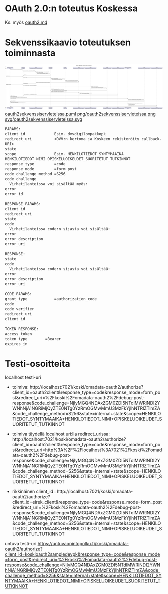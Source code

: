 # OAuth 2.0:n toteutus Koskessa

Ks. myös [oauth2.md](oauth2.md)

# Sekvenssikaavio toteutuksen toiminnasta

![OAuth 2.0 servletit Koskessa](kuvat/png/oauth2sekvenssiservleteissa.png)
[oauth2sekvenssiservleteissa.puml](kuvat/oauth2sekvenssiservleteissa.puml)
[png/oauth2sekvenssiservleteissa.png](kuvat/png/oauth2sekvenssiservleteissa.png)
[svg/oauth2sekvenssiservleteissa.svg](kuvat/svg/oauth2sekvenssiservleteissa.svg)

    PARAMS:
    client_id             Esim. dvvdigilompakkopk
    redirect_uri          <DVV:n kertoma ja Koskeen rekisteröity callback-URI>
    state
    scope                 Esim. HENKILOTIEDOT_SYNTYMAAIKA HENKILOTIEDOT_NIMI OPISKELUOIKEUDET_SUORITETUT_TUTKINNOT
    response_type         =code
    response_mode         =form_post
    code_challenge_method =S256
    code_challenge
      Virhetilanteissa voi sisältää myös:
    error
    error_id

    RESPONSE_PARAMS:
    client_id
    redirect_uri
    state
    code
      Virhetilanteissa code:n sijasta voi sisältää:
    error
    error_description
    error_uri

    RESPONSE:
    state
    code
      Virhetilanteissa code:n sijasta voi sisältää:
    error
    error_description
    error_uri

    CODE_PARAMS:
    grant_type            =authorization_code
    code
    code_verifier
    redirect_uri
    client_id

    TOKEN_RESPONSE:
    access_token
    token_type        =Bearer
    expires_in

# Testi-osoitteita

localhost testi-uri
- toimiva: http://localhost:7021/koski/omadata-oauth2/authorize?client_id=oauth2client&response_type=code&response_mode=form_post&redirect_uri=%2Fkoski%2Fomadata-oauth2%2Fdebug-post-response&code_challenge=NjIyMGQ4NDAxZGM0ZDI5NTdlMWRlNDI2YWNhNjA1NGRiMjQyZTE0NTg0YzRmOGMwMmU3MzFkYjlhNTRlZTlmZA&code_challenge_method=S256&state=internal+state&scope=HENKILOTIEDOT_SYNTYMAAIKA+HENKILOTIEDOT_NIMI+OPISKELUOIKEUDET_SUORITETUT_TUTKINNOT
- toimiva täydellä localhost uri:lla redirect_urissa: http://localhost:7021/koski/omadata-oauth2/authorize?client_id=oauth2client&response_type=code&response_mode=form_post&redirect_uri=http%3A%2F%2Flocalhost%3A7021%2Fkoski%2Fomadata-oauth2%2Fdebug-post-response&code_challenge=NjIyMGQ4NDAxZGM0ZDI5NTdlMWRlNDI2YWNhNjA1NGRiMjQyZTE0NTg0YzRmOGMwMmU3MzFkYjlhNTRlZTlmZA&code_challenge_method=S256&state=internal+state&scope=HENKILOTIEDOT_SYNTYMAAIKA+HENKILOTIEDOT_NIMI+OPISKELUOIKEUDET_SUORITETUT_TUTKINNOT

- rikkinäinen client_id : http://localhost:7021/koski/omadata-oauth2/authorize?client_id=eirek_client&response_type=code&response_mode=form_post&redirect_uri=%2Fkoski%2Fomadata-oauth2%2Fdebug-post-response&code_challenge=NjIyMGQ4NDAxZGM0ZDI5NTdlMWRlNDI2YWNhNjA1NGRiMjQyZTE0NTg0YzRmOGMwMmU3MzFkYjlhNTRlZTlmZA&code_challenge_method=S256&state=internal+state&scope=HENKILOTIEDOT_SYNTYMAAIKA+HENKILOTIEDOT_NIMI+OPISKELUOIKEUDET_SUORITETUT_TUTKINNOT


untuva testi-uri https://untuvaopintopolku.fi/koski/omadata-oauth2/authorize?client_id=koskioauth2sampledevpk&response_type=code&response_mode=form_post&redirect_uri=%2Fkoski%2Fomadata-oauth2%2Fdebug-post-response&code_challenge=NjIyMGQ4NDAxZGM0ZDI5NTdlMWRlNDI2YWNhNjA1NGRiMjQyZTE0NTg0YzRmOGMwMmU3MzFkYjlhNTRlZTlmZA&code_challenge_method=S256&state=internal+state&scope=HENKILOTIEDOT_SYNTYMAAIKA+HENKILOTIEDOT_NIMI+OPISKELUOIKEUDET_SUORITETUT_TUTKINNOT
